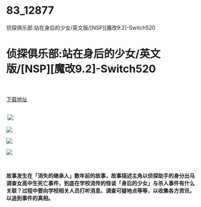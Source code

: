 # 83_12877
侦探俱乐部:站在身后的少女/英文版/[NSP][魔改9.2]-Switch520
# 侦探俱乐部:站在身后的少女/英文版/[NSP][魔改9.2]-Switch520
 <br/></br>
[下载地址](https://www.switch520.cc/article/12877 "下载地址")
<br/></br>

<p><strong>&nbsp;<img src="https://www.switch520.cc/muke_img/upload_art_editor_20210425-1_87ab12938bac74e01814227b9fc0274c.jpg"> </strong></p>
<p><strong><img src="https://www.switch520.cc/muke_img/upload_art_editor_20210425-1_9776a580a0375f137cc65ea40dbc2f65.jpg"></strong></p>
<p><strong><img src="https://www.switch520.cc/muke_img/upload_art_editor_20210425-1_edbdcd22bb6becc1f049cbfb940fe8ac.jpg"></strong></p>
<p><strong><img src="https://www.switch520.cc/muke_img/upload_art_editor_20210425-1_6ec2875ece6d1807ce1a459d8b4a32ed.jpg"></strong></p>
<p><strong>&nbsp;</strong></p>
<p><strong>故事发生在「消失的继承人」数年前的故事，故事描述主角以侦探助手的身分出马调查女高中生死亡事件，到底在学校流传的怪谈「身后的少女」与杀人事件有什么关联？过程中要向学校相关人员打听消息、调查可疑地点等等，以收集各方资讯，以追到事件的真相。</strong></p>
<p>&nbsp;</p>
